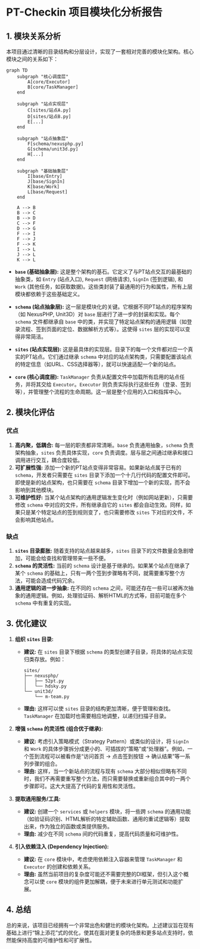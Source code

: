 # PT-Checkin 项目模块化分析报告

## 1. 模块关系分析

本项目通过清晰的目录结构和分层设计，实现了一套相对完善的模块化架构。核心模块之间的关系如下：

```mermaid
graph TD
    subgraph "核心调度层"
        A[core/Executor]
        B[core/TaskManager]
    end

    subgraph "站点实现层"
        C[sites/站点A.py]
        D[sites/站点B.py]
        E[...]
    end

    subgraph "站点抽象层"
        F[schema/nexusphp.py]
        G[schema/unit3d.py]
        H[...]
    end

    subgraph "基础抽象层"
        I[base/Entry]
        J[base/SignIn]
        K[base/Work]
        L[base/Request]
    end

    A --> B
    B --> C
    B --> D
    C --> F
    D --> G
    F --> I
    F --> J
    F --> K
    I --> L
    J --> L
    K --> L
```

*   **`base` (基础抽象层):** 这是整个架构的基石。它定义了与PT站点交互的最基础的抽象类，如 `Entry` (站点入口), `Request` (网络请求), `SignIn` (签到逻辑), 和 `Work` (其他任务，如获取数据)。这些类封装了最通用的行为和属性，所有上层模块都依赖于这些基础定义。

*   **`schema` (站点抽象层):** 这一层是模块化的关键。它根据不同PT站点的程序架构（如 NexusPHP, Unit3D）对 `base` 层进行了进一步的封装和实现。每个 `schema` 文件都继承自 `base` 中的类，并实现了特定站点架构的通用逻辑（如登录流程、签到页面的定位、数据解析方式等）。这使得 `sites` 层的实现可以变得非常简洁。

*   **`sites` (站点实现层):** 这是最具体的实现层。目录下的每一个文件都对应一个真实的PT站点。它们通过继承 `schema` 中对应的站点架构类，只需要配置该站点的特定信息（如URL、CSS选择器等），就可以快速适配一个新的站点。

*   **`core` (核心调度层):** `TaskManager` 负责从配置文件中加载所有启用的站点任务，并将其交给 `Executor`。`Executor` 则负责实际执行这些任务（登录、签到等），并管理整个流程的生命周期。这一层是整个应用的入口和指挥中心。

## 2. 模块化评估

### 优点

1.  **高内聚，低耦合:** 每一层的职责都非常清晰。`base` 负责通用抽象，`schema` 负责架构抽象，`sites` 负责具体实现，`core` 负责调度。层与层之间通过继承和接口调用进行交互，耦合度较低。
2.  **可扩展性强:** 添加一个新的PT站点变得非常容易。如果新站点属于已有的 `schema`，开发者只需要在 `sites` 目录下添加一个十几行代码的配置文件即可。即使是新的站点架构，也只需要在 `schema` 目录下增加一个新的实现，而不会影响到其他模块。
3.  **可维护性好:** 当某个站点架构的通用逻辑发生变化时（例如网站更新），只需要修改 `schema` 中对应的文件，所有继承自它的 `sites` 都会自动生效。同样，如果只是某个特定站点的签到规则变了，也只需要修改 `sites` 下对应的文件，不会影响其他站点。

### 缺点

1.  **`sites` 目录膨胀:** 随着支持的站点越来越多，`sites` 目录下的文件数量会急剧增加，可能会给查找和管理带来一些不便。
2.  **`schema` 的灵活性:** 当前的 `schema` 设计是基于继承的。如果某个站点在继承了某个 `schema` 的基础上，只有一两个签到步骤略有不同，就需要重写整个方法，可能会造成代码冗余。
3.  **通用逻辑的进一步抽象:** 在不同的 `schema` 之间，可能还存在一些可以被再次抽象的通用逻辑。例如，处理验证码、解析HTML的方式等，目前可能在多个 `schema` 中有重复的实现。

## 3. 优化建议

1.  **组织 `sites` 目录:**
    *   **建议:** 在 `sites` 目录下根据 `schema` 的类型创建子目录，将具体的站点实现归类存放。例如：
        ```
        sites/
        ├── nexusphp/
        │   ├── 52pt.py
        │   └── hdsky.py
        └── unit3d/
            └── m-team.py
        ```
    *   **理由:** 这样可以使 `sites` 目录的结构更加清晰，便于管理和查找。`TaskManager` 在加载时也需要相应地调整，以递归扫描子目录。

2.  **增强 `schema` 的灵活性 (组合优于继承):**
    *   **建议:** 考虑引入策略模式（Strategy Pattern）或类似的设计，将 `SignIn` 和 `Work` 的具体步骤拆分成更小的、可插拔的“策略”或“处理器”。例如，一个签到流程可以被看作是“访问首页 -> 点击签到按钮 -> 确认结果”等一系列步骤的组合。
    *   **理由:** 这样，当一个新站点的流程与现有 `schema` 大部分相似但略有不同时，我们不再需要重写整个方法，而只需要替换或重新组合其中的一两个步骤即可。这大大提高了代码的复用性和灵活性。

3.  **提取通用服务/工具:**
    *   **建议:** 创建一个 `services` 或 `helpers` 模块，将一些跨 `schema` 的通用功能（如验证码识别、HTML解析的特定辅助函数、通用的重试逻辑等）提取出来，作为独立的函数或类提供服务。
    *   **理由:** 减少在不同 `schema` 间的代码重复，提高代码质量和可维护性。

4.  **引入依赖注入 (Dependency Injection):**
    *   **建议:** 在 `core` 模块中，考虑使用依赖注入容器来管理 `TaskManager` 和 `Executor` 的创建和依赖关系。
    *   **理由:** 虽然当前项目的复杂度可能还不需要完整的DI框架，但引入这个概念可以使 `core` 模块的组件更加解耦，便于未来进行单元测试和功能扩展。

## 4. 总结

总的来说，该项目已经拥有一个非常出色和健壮的模块化架构。上述建议旨在现有基础上进行“锦上添花”式的优化，使其在面对更复杂的场景和更多站点支持时，依然能保持高度的可维护性和可扩展性。